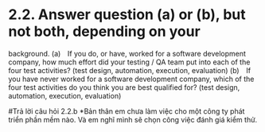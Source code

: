 
# 2.2. Answer question (a) or (b), but not both, depending on your #
background.
(a) If you do, or have, worked for a software development company, how much effort did your testing / QA team put into each of the four test activities? 
(test design, automation, execution, evaluation)
(b) If you have never worked for a software development company, which of the four test activities do you think you are best qualified for? 
(test design, automation, execution, evaluation)

#Trả lời câu hỏi 2.2.b
*Bản thân em chưa làm việc cho một công ty phát triển phần mềm nào. Và em nghĩ mình sẽ chọn công việc đánh giá kiểm thử. 
